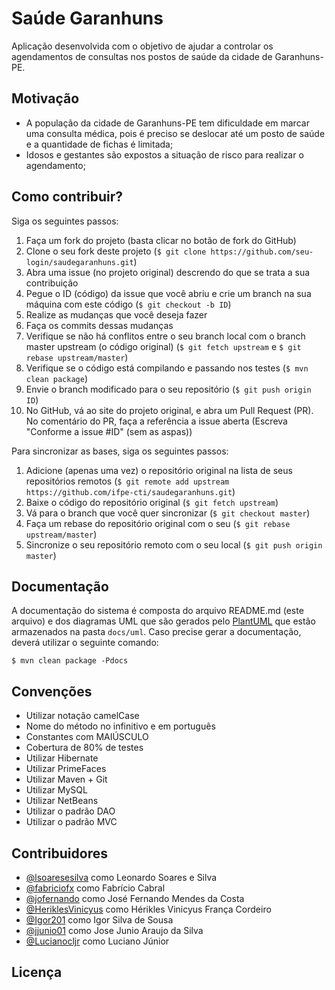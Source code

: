 # Saúde Garanhuns

  Aplicação desenvolvida com o objetivo de ajudar a controlar os agendamentos de consultas nos postos de saúde da cidade de Garanhuns-PE.


## Motivação

  - A população da cidade de Garanhuns-PE tem dificuldade em marcar uma consulta médica, pois é preciso se deslocar até um posto de saúde e a quantidade de fichas é limitada;
  - Idosos e gestantes são expostos a situação de risco para realizar o agendamento;


## Como contribuir?

  Siga os seguintes passos:

  1. Faça um fork do projeto (basta clicar no botão de fork do GitHub)
  2. Clone o seu fork deste projeto (`$ git clone https://github.com/seu-login/saudegaranhuns.git`)
  3. Abra uma issue (no projeto original) descrendo do que se trata a sua contribuição
  4. Pegue o ID (código) da issue que você abriu e crie um branch na sua máquina com este código (`$ git checkout -b ID`)
  5. Realize as mudanças que você deseja fazer
  6. Faça os commits dessas mudanças
  7. Verifique se não há conflitos entre o seu branch local com o branch master upstream (o código original) (`$ git fetch upstream` e `$ git rebase upstream/master`)
  8. Verifique se o código está compilando e passando nos testes (`$ mvn clean package`)
  9. Envie o branch modificado para o seu repositório (`$ git push origin ID`)
  10. No GitHub, vá ao site do projeto original, e abra um Pull Request (PR). No comentário do PR, faça a referência a issue aberta (Escreva "Conforme a issue #ID" (sem as aspas))

  Para sincronizar as bases, siga os seguintes passos:

  1. Adicione (apenas uma vez) o repositório original na lista de seus repositórios remotos (`$ git remote add upstream https://github.com/ifpe-cti/saudegaranhuns.git`)
  2. Baixe o código do repositório original (`$ git fetch upstream`)
  3. Vá para o branch que você quer sincronizar (`$ git checkout master`)
  4. Faça um rebase do repositório original com o seu (`$ git rebase upstream/master`)
  5. Sincronize o seu repositório remoto com o seu local (`$ git push origin master`)


## Documentação

  A documentação do sistema é composta do arquivo README.md (este arquivo) e dos diagramas UML que são gerados pelo [PlantUML](http://plantuml.com) que estão armazenados na pasta `docs/uml`. Caso precise gerar a documentação, deverá utilizar o seguinte comando:  
  ```
  $ mvn clean package -Pdocs
  ```


## Convenções

  - Utilizar notação camelCase
  - Nome do método no infinitivo e em português
  - Constantes com MAIÚSCULO
  - Cobertura de 80% de testes
  - Utilizar Hibernate
  - Utilizar PrimeFaces 
  - Utilizar Maven + Git
  - Utilizar MySQL
  - Utilizar NetBeans
  - Utilizar o padrão DAO
  - Utilizar o padrão MVC


## Contribuidores

  - [@lsoaresesilva](https://github.com/lsoaresesilva) como Leonardo Soares e Silva  
  - [@fabriciofx](https://github.com/fabriciofx) como Fabrício Cabral  
  - [@jofernando](https://github.com/jofernando) como José Fernando Mendes da Costa  
  - [@HeriklesVinicyus](https://github.com/HeriklesVinicyus) como Hérikles Vinicyus França Cordeiro
  - [@Igor201](https://github.com/Igor201) como Igor Silva de Sousa  
  - [@jjunio01](https://github.com/jjunio01) como Jose Junio Araujo da Silva  
  - [@Lucianocljr](https://github.com/Lucianocljr) como Luciano Júnior


## Licença

